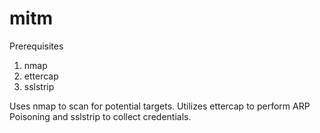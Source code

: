 mitm
====
Prerequisites
1. nmap
2. ettercap
3. sslstrip
  
Uses nmap to scan for potential targets. 
Utilizes ettercap to perform ARP Poisoning and sslstrip to collect credentials.
